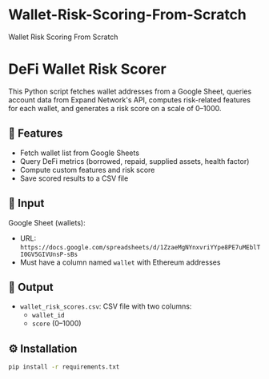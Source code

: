 # Wallet-Risk-Scoring-From-Scratch
Wallet Risk Scoring From Scratch 
# DeFi Wallet Risk Scorer

This Python script fetches wallet addresses from a Google Sheet, queries account data from Expand Network's API, computes risk-related features for each wallet, and generates a risk score on a scale of 0–1000.

## 🔧 Features

- Fetch wallet list from Google Sheets
- Query DeFi metrics (borrowed, repaid, supplied assets, health factor)
- Compute custom features and risk score
- Save scored results to a CSV file

## 📂 Input

Google Sheet (wallets):
- URL: `https://docs.google.com/spreadsheets/d/1ZzaeMgNYnxvriYYpe8PE7uMEblTI0GV5GIVUnsP-sBs`
- Must have a column named `wallet` with Ethereum addresses

## 💾 Output

- `wallet_risk_scores.csv`: CSV file with two columns:
  - `wallet_id`
  - `score` (0–1000)

## ⚙️ Installation

```bash
pip install -r requirements.txt

